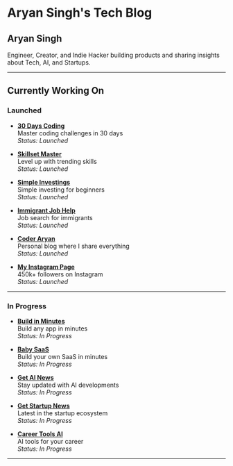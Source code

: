 # Aryan Singh's Tech Blog

## Aryan Singh

Engineer, Creator, and Indie Hacker building products and sharing insights about Tech, AI, and Startups.

---

## Currently Working On

### Launched

- **[30 Days Coding](https://30dayscoding.com)**  
  Master coding challenges in 30 days  
  *Status: Launched*

- **[Skillset Master](https://skillsetmaster.com)**  
  Level up with trending skills  
  *Status: Launched*

- **[Simple Investings](https://simpleinvestings.com)**  
  Simple investing for beginners  
  *Status: Launched*

- **[Immigrant Job Help](https://immigrantjobhelp.com)**  
  Job search for immigrants  
  *Status: Launched*

- **[Coder Aryan](https://coderaryan.com)**  
  Personal blog where I share everything  
  *Status: Launched*

- **[My Instagram Page](https://instagram.com/singh.aryan.45)**  
  450k+ followers on Instagram  
  *Status: Launched*

---

### In Progress

- **[Build in Minutes](https://buildinminutes.com)**  
  Build any app in minutes  
  *Status: In Progress*

- **[Baby SaaS](https://babysaas.com)**  
  Build your own SaaS in minutes  
  *Status: In Progress*

- **[Get AI News](https://getainews.com)**  
  Stay updated with AI developments  
  *Status: In Progress*

- **[Get Startup News](https://getstartupnews.com)**  
  Latest in the startup ecosystem  
  *Status: In Progress*

- **[Career Tools AI](https://careertoolsai.com)**  
  AI tools for your career  
  *Status: In Progress*

---

<!-- ## Background

### Highlights

- 👨‍💻 Previously Software Engineer at Google and Arrow Electronics  
- 🎓 Computer Science at UMass  
- 🚀 Tech Educator with 600k+ social media following  
-->
